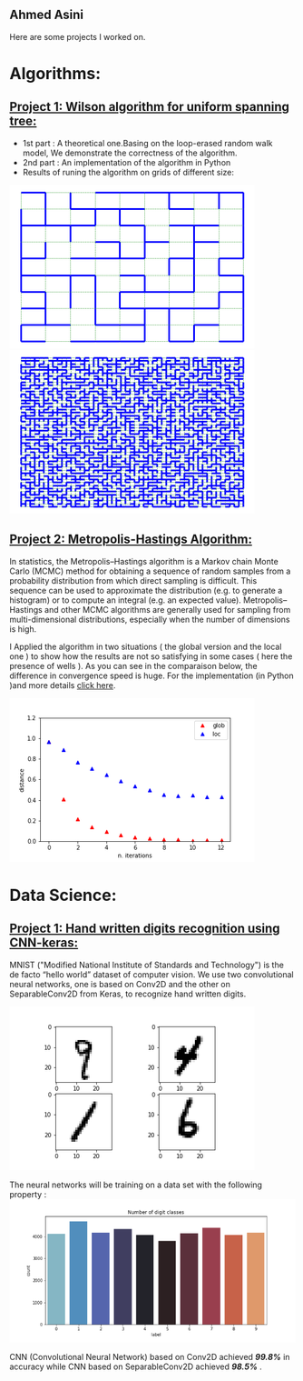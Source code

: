 ## Ahmed Asini
Here are some projects I worked on.
# Algorithms:
## [Project 1: Wilson algorithm for uniform spanning tree:](https://github.com/AhmedASN/Wilson-Algorithm-for-uniform-spanning-tree)
* 1st part : A theoretical one.Basing on the loop-erased random walk model, We demonstrate the correctness of the algorithm.
* 2nd part : An implementation of the algorithm in Python 
* Results of runing the algorithm on grids of different size:  

![](Images/Grid%20and%20UST.png) 
![](Images/Grid%20and%20UST2.png)

## [Project 2: Metropolis-Hastings Algorithm:](https://github.com/AhmedASN/Metropolis-Hastings-Algorithm)
In statistics, the Metropolis–Hastings algorithm is a Markov chain Monte Carlo (MCMC) method for obtaining a sequence of random samples from a probability distribution from which direct sampling is difficult. This sequence can be used to approximate the distribution (e.g. to generate a histogram) or to compute an integral (e.g. an expected value). Metropolis–Hastings and other MCMC algorithms are generally used for sampling from multi-dimensional distributions, especially when the number of dimensions is high.

I Applied the algorithm in two situations ( the global version and the local one ) to show how the results are not so satisfying in some cases ( here the presence of wells ). As you can see in the comparaison below, the difference in convergence speed is huge.
For the implementation (in Python )and more details [click here](https://github.com/AhmedASN/Metropolis-Hastings-Algorithm).

![](Metropolis-Hastings%20Algorithm%20Images/glob%20and%20loc.png)

# Data Science:
## [Project 1: Hand written digits recognition using CNN-keras:](https://github.com/AhmedASN/Hand-written-digits-recognition-CNN-keras-)
MNIST ("Modified National Institute of Standards and Technology") is the de facto “hello world” dataset of computer vision. We use two convolutional neural networks, one is based on Conv2D and the other on SeparableConv2D from Keras,  to recognize hand written digits.

![Samples](Images2/samples.png)

The neural networks will be training on a data set with the following property :
![Number of digit classes](Images2/Number%20of%20digit%20classes.png)

CNN (Convolutional Neural Network) based on Conv2D achieved ***99.8%*** in accuracy while CNN based on SeparableConv2D achieved ***98.5%*** .
